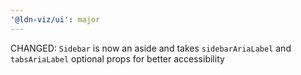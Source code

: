 ```yaml
---
'@ldn-viz/ui': major
---
```


CHANGED: `Sidebar` is now an aside and takes `sidebarAriaLabel` and `tabsAriaLabel` optional props for better accessibility
